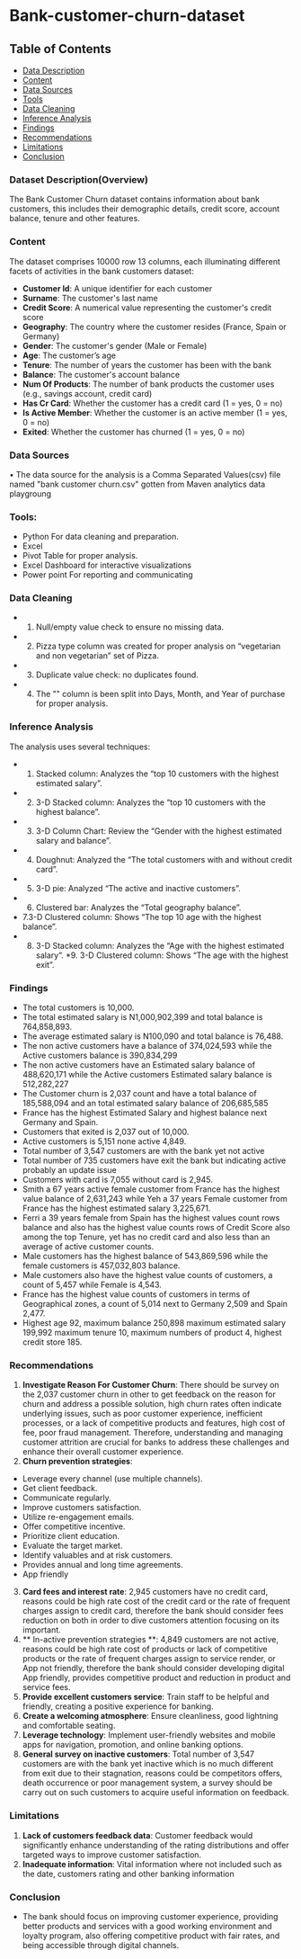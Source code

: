 # Bank-customer-churn-dataset
## Table of Contents
- [Data Description](#dataset-description)
- [Content](#content)
- [Data Sources](#data-sources)
- [Tools](#tools)
- [Data Cleaning](#data-cleaning)
- [Inference Analysis](#inference-analysis)
- [Findings](#findings)
- [Recommendations](#recommendations)
- [Limitations](#limitations)
- [Conclusion](#conclusion)

### Dataset Description(Overview)
The Bank Customer Churn dataset contains information about bank customers, this includes their demographic details, credit score, account balance, tenure and other features.

### Content
 The dataset comprises 10000 row 13 columns, each illuminating different facets of activities in the bank customers dataset:

- **Customer Id**: A unique identifier for each customer
- **Surname**: The customer's last name
- **Credit Score**: A numerical value representing the customer's credit score
- **Geography**: The country where the customer resides (France, Spain or Germany)
- **Gender**: The customer's gender (Male or Female)
- **Age**:  The customer’s age
- **Tenure**: The number of years the customer has been with the bank
- **Balance**: The customer's account balance
- **Num Of Products**: The number of bank products the customer uses (e.g., savings account, credit card)
- **Has Cr Card**: Whether the customer has a credit card (1 = yes, 0 = no)
- **Is Active Member**: Whether the customer is an active member (1 = yes, 0 = no)
- **Exited**: Whether the customer has churned (1 = yes, 0 = no)

### Data Sources 

•	The data source for the analysis is a Comma Separated Values(csv) file named "bank customer churn.csv" gotten from Maven analytics data playgroung
### Tools:
* Python For data cleaning and preparation.
* Excel
* Pivot Table for proper analysis.
* Excel Dashboard for interactive visualizations
* Power point For reporting and communicating

### Data Cleaning
* 1. Null/empty value check to ensure no missing data.
* 2.  Pizza type column was created for proper analysis on “vegetarian and non vegetarian” set of Pizza.
* 3. Duplicate value check: no duplicates found.
* 4. The "" column is been split into Days, Month, and Year of purchase for proper analysis.

### Inference Analysis
  The analysis uses several techniques:
* 1. Stacked column: Analyzes the “top 10 customers with the highest estimated salary”.
* 2. 3-D Stacked column: Analyzes the “top 10 customers with the highest balance”.
* 3. 3-D Column Chart: Review the “Gender with the highest estimated salary and balance”.
* 4. Doughnut: Analyzed the “The total customers with and without credit card”.
* 5. 3-D pie: Analyzed “The active and inactive customers”.
* 6. Clustered bar: Analyzes the “Total geography balance”.
* 7.3-D Clustered column: Shows “The top 10 age with the highest balance”.
* 8. 3-D Stacked column: Analyzes the “Age with the highest estimated salary”.
*9. 3-D Clustered column: Shows “The age with the highest exit”.
 
### Findings
* The total customers is 10,000.
* The total estimated salary is N1,000,902,399 and total balance is 764,858,893.
* The average estimated salary is N100,090 and total balance is 76,488.
* The non active customers have a balance of 374,024,593 while the Active customers balance is 390,834,299
* The non active customers have an Estimated salary balance of 488,620,171 while the Active customers Estimated salary balance is 512,282,227
* The Customer churn is 2,037 count and have a total balance of 185,588,094 and an total estimated salary balance of 206,685,585
* France has the highest Estimated Salary and highest balance next Germany and Spain.
* Customers that exited is 2,037 out of 10,000.
* Active customers is 5,151 none active 4,849.
* Total number of 3,547 customers are with the bank yet not active
* Total number of 735 customers have exit the bank but indicating active probably an update issue
* Customers with card is 7,055 without card is 2,945.
* Smith a 67 years active female customer from France has the highest value balance of 2,631,243 while Yeh a 37 years Female customer from France has the highest estimated salary 3,225,671.
* Ferri a 39 years female from Spain has the highest values count rows balance and also has the highest value counts rows of Credit Score also among the top Tenure, yet has no credit card and also less than an average of active customer counts.
* Male customers has the highest balance of 543,869,596 while the female customers is 457,032,803 balance.
* Male customers also have the highest value counts of customers, a count of 5,457 while Female is 4,543.
* France has the highest value counts of customers in terms of Geographical zones, a count of 5,014 next to Germany 2,509 and Spain 2,477.
* Highest age 92, maximum balance 250,898 maximum estimated salary 199,992 maximum tenure 10, maximum numbers of product 4, highest credit store 185.

### Recommendations
1. **Investigate Reason For Customer Churn**: There should be survey on the 2,037 customer churn in other to get feedback on the reason for churn and address a possible solution, high churn rates often indicate underlying issues, such as poor customer experience, inefficient processes, or a lack of competitive products and features, high cost of fee, poor fraud management. Therefore, understanding and managing customer attrition are crucial for banks to address these challenges and enhance their overall customer experience.
2. **Churn prevention strategies**:
- Leverage every channel (use multiple channels).
- Get client feedback.
- Communicate regularly.
- Improve customers satisfaction.
- Utilize re-engagement emails.
- Offer competitive incentive.
- Prioritize client education.
- Evaluate the target market.
- Identify valuables and at risk customers.
- Provides annual and long time agreements.
- App friendly
3. **Card fees and interest rate**: 2,945 customers have no credit card, reasons could be high rate cost of the credit card or the rate of frequent charges assign to credit card, therefore the bank should consider fees reduction on both in order to dive customers attention focusing on its important.
4. ** In-active prevention strategies **: 4,849 customers are not active, reasons could be high rate cost of products or lack of competitive products or the rate of frequent charges assign to service render, or App not friendly, therefore the bank should consider developing digital App friendly, provides competitive product and reduction in product and service fees.
5. **Provide excellent customers service**: Train staff to be helpful and friendly, creating a positive experience for banking.
6. **Create a welcoming atmosphere**: Ensure cleanliness, good lightning and comfortable seating.
7. **Leverage technology**: Implement user-friendly websites and mobile apps for navigation, promotion, and online banking options.
8. **General survey on inactive customers**: Total number of 3,547 customers are with the bank yet inactive which is no much different from exit due to their stagnation, reasons could be competitors offers, death occurrence or poor management system, a survey should be carry out on such customers to acquire useful information on feedback.

### Limitations
1. **Lack of customers feedback data**: Customer feedback would significantly enhance understanding of the rating distributions and offer targeted ways to improve customer satisfaction.
2. **Inadequate information**: Vital information where not included such as the date, customers rating and other banking information 

### Conclusion
- The bank should focus on improving customer experience, providing better products and services with a good working environment and loyalty program, also offering competitive product with fair rates, and being accessible through digital channels.


